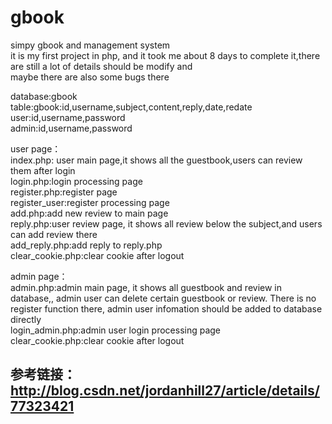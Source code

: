 # gbook
simpy gbook and management system<br>
it is my first project in php, and it took me about 8 days to complete it,there are still a lot of details should be modify and <br>
maybe there are also some bugs there<br>

database:gbook<br>
table:gbook:id,username,subject,content,reply,date,redate<br>
      user:id,username,password<br>
      admin:id,username,password<br>
      
      
user page：<br>
index.php: user main page,it shows all the guestbook,users can review them after login<br>
login.php:login processing page<br>
register.php:register page<br>
register_user:register processing page <br>
add.php:add new review to main page<br>
reply.php:user review page, it shows all review below the subject,and users can add review there<br>
add_reply.php:add reply to reply.php<br>
clear_cookie.php:clear cookie after logout<br>

admin page：<br>
admin.php:admin main page, it shows all guestbook and review in database,, admin user can delete certain guestbook or review. There is no <br>
register function there, admin user infomation should be added to database directly<br>
login_admin.php:admin user login processing page<br>
clear_cookie.php:clear cookie after logout<br>


参考链接：http://blog.csdn.net/jordanhill27/article/details/77323421
----------------------
